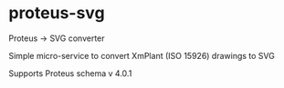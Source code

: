# proteus-svg
Proteus -> SVG converter


Simple micro-service to convert XmPlant (ISO 15926) drawings to SVG

Supports Proteus schema v 4.0.1
